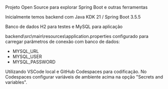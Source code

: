 Projeto Open Source para explorar Spring Boot e outras ferramentas

Inicialmente temos backend com Java KDK 21 / Spring Boot 3.5.5

Banco de dados H2 para testes e MySQL para aplicação

backend\src\main\resources\application.properties configurado para carregar parâmetros de conexão com banco de dados:
- MYSQL_URL
- MYSQL_USER
- MYSQL_PASSWORD

Utilizando VSCode local e GitHub Codespaces para codificação. No Codespaces configurar variáveis de ambiente acima na opção "Secrets and variables".